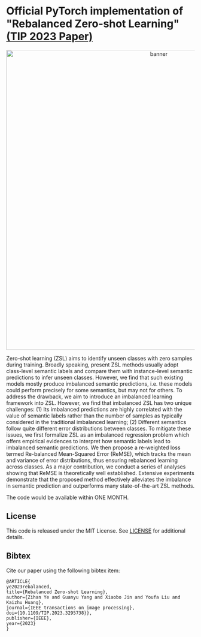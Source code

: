 # Official PyTorch implementation of "Rebalanced Zero-shot Learning" [(TIP 2023 Paper)](https://arxiv.org/abs/2210.07031) #

<div align="center">
    <img width="800" alt="banner" src="banner.png"/>
</div>

Zero-shot learning (ZSL) aims to identify unseen classes with zero samples during training.
Broadly speaking, present ZSL methods usually adopt class-level semantic labels and compare them with instance-level semantic predictions to infer unseen classes.
However, we find that such existing models mostly produce imbalanced semantic predictions, i.e. these models could perform precisely for some semantics, but  may not for others. To address the drawback, we aim to introduce an imbalanced learning framework into ZSL. However, we find that imbalanced ZSL has two unique challenges: (1) Its imbalanced predictions are highly correlated with the value of semantic labels rather than the number of samples as typically considered in the traditional imbalanced learning; (2) Different semantics follow quite different error distributions between classes. To mitigate these issues, we first formalize ZSL as an imbalanced regression problem  which offers empirical evidences to interpret how semantic labels lead to imbalanced semantic predictions. We then propose a re-weighted loss termed Re-balanced Mean-Squared Error (ReMSE), which tracks the mean and variance of error distributions, thus ensuring rebalanced learning across classes. As a major contribution, we conduct a series of analyses showing that ReMSE is theoretically well established. Extensive experiments demonstrate that the proposed method effectively alleviates the imbalance in semantic prediction and outperforms many state-of-the-art ZSL methods.

The code would be available within ONE MONTH.

## License

This code is released under the MIT License. See [LICENSE](LICENSE) for additional details.

## Bibtex ##
Cite our paper using the following bibtex item:

```
@ARTICLE{
ye2023rebalanced,
title={Rebalanced Zero-shot Learning},
author={Zihan Ye and Guanyu Yang and Xiaobo Jin and Youfa Liu and Kaizhu Huang},
journal={IEEE transactions on image processing},
doi={10.1109/TIP.2023.3295738}},
publisher={IEEE},
year={2023}
}
```
